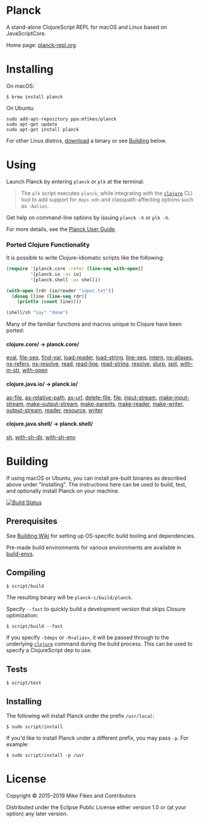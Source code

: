 # Planck

A stand-alone ClojureScript REPL for macOS and Linux based on JavaScriptCore.

Home page: [planck-repl.org](https://planck-repl.org)

# Installing

On macOS:
```
$ brew install planck
```

On Ubuntu:
```
sudo add-apt-repository ppa:mfikes/planck
sudo apt-get update
sudo apt-get install planck
```

For other Linux distros, [download](https://planck-repl.org/binaries/) a binary or see [Building](https://github.com/planck-repl/planck#building) below.

# Using

Launch Planck by entering `planck` or `plk` at the terminal. 

> The `plk` script executes `planck`, while integrating with the [`clojure`](https://clojure.org/guides/getting_started) CLI tool to add support for `deps.edn` and classpath-affecting options such as `-Aalias`.

Get help on command-line options by issuing `planck -h` or `plk -h`.

For more details, see the [Planck User Guide](https://planck-repl.org/guide.html).

### Ported Clojure Functionality

It is possible to write Clojure-idiomatic scripts like the following:

```clojure
(require '[planck.core :refer [line-seq with-open]]
         '[planck.io :as io]
         '[planck.shell :as shell])

(with-open [rdr (io/reader "input.txt")]
  (doseq [line (line-seq rdr)]
    (println (count line))))

(shell/sh "say" "done")
```    

Many of the familiar functions and macros unique to Clojure have been ported:

#### clojure.core/ -> planck.core/ 

[eval](https://planck-repl.org/planck-core.html#eval), 
[file-seq](https://planck-repl.org/planck-core.html#file-seq),
[find-var](https://planck-repl.org/planck-core.html#find-var),
[load-reader](https://planck-repl.org/planck-core.html#load-reader),
[load-string](https://planck-repl.org/planck-core.html#load-string),
[line-seq](https://planck-repl.org/planck-core.html#line-seq),
[intern](https://planck-repl.org/planck-core.html#intern),
[ns-aliases](https://planck-repl.org/planck-core.html#ns-aliases),
[ns-refers](https://planck-repl.org/planck-core.html#ns-refers),
[ns-resolve](https://planck-repl.org/planck-core.html#ns-resolve),
[read](https://planck-repl.org/planck-core.html#read),
[read-line](https://planck-repl.org/planck-core.html#read-line),
[read-string](https://planck-repl.org/planck-core.html#read-string),
[resolve](https://planck-repl.org/planck-core.html#resolve),
[slurp](https://planck-repl.org/planck-core.html#slurp),
[spit](https://planck-repl.org/planck-core.html#spit),
[with-in-str](https://planck-repl.org/planck-core.html#with-in-str),
[with-open](https://planck-repl.org/planck-core.html#with-open)

#### clojure.java.io/ -> planck.io/

[as-file](https://planck-repl.org/planck-io.html#as-file),
[as-relative-path](https://planck-repl.org/planck-io.html#as-relative-path),
[as-url](https://planck-repl.org/planck-io.html#as-url),
[delete-file](https://planck-repl.org/planck-io.html#delete-file),
[file](https://planck-repl.org/planck-io.html#file),
[input-stream](https://planck-repl.org/planck-io.html#input-stream),
[make-input-stream](https://planck-repl.org/planck-io.html#make-input-stream),
[make-output-stream](https://planck-repl.org/planck-io.html#make-output-stream),
[make-parents](https://planck-repl.org/planck-io.html#make-parents),
[make-reader](https://planck-repl.org/planck-io.html#make-reader),
[make-writer](https://planck-repl.org/planck-io.html#make-writer),
[output-stream](https://planck-repl.org/planck-io.html#output-stream),
[reader](https://planck-repl.org/planck-io.html#reader),
[resource](https://planck-repl.org/planck-io.html#resource),
[writer](https://planck-repl.org/planck-io.html#writer)

#### clojure.java.shell/ -> planck.shell/

[sh](https://planck-repl.org/planck-shell.html#sh),
[with-sh-dir](https://planck-repl.org/planck-shell.html#with-sh-dir),
[with-sh-env](https://planck-repl.org/planck-shell.html#with-sh-env)

# Building 

If using macOS or Ubuntu, you can install pre-built binaries as described above under "Installing". The instructions here can be used to build, test, and optionally install Planck on your machine.

[![Build Status](https://travis-ci.org/planck-repl/planck.svg?branch=master)](https://travis-ci.org/planck-repl/planck)

## Prerequisites 

See [Building Wiki](https://github.com/planck-repl/planck/wiki/Building) for setting up OS-specific build tooling and dependencies.

Pre-made build environments for various environments are available in [build-envs](https://github.com/planck-repl/build-envs).

## Compiling

```
$ script/build
```

The resulting binary will be `planck-c/build/planck`.

Specify `--fast` to quickly build a development version that skips Closure optimization:

```
$ script/build --fast
```

If you specify `-Sdeps` or `-R<alias>`, it will be passed through to the underlying [`clojure`](https://clojure.org/guides/deps_and_cli) command during the build process. This can be used to specify a ClojureScript dep to use.

## Tests

```
$ script/test
```

## Installing

The following will install Planck under the prefix `/usr/local`:

```
$ sudo script/install
```

If you'd like to install Planck under a different prefix, you may pass `-p`. For example:

```
$ sudo script/install -p /usr
```

# License

Copyright © 2015–2019 Mike Fikes and Contributors

Distributed under the Eclipse Public License either version 1.0 or (at your option) any later version.
